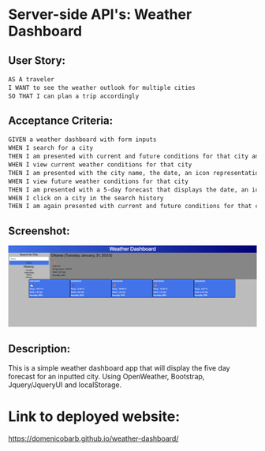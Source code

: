 # Server-side API's: Weather Dashboard

## User Story:

```md
AS A traveler
I WANT to see the weather outlook for multiple cities
SO THAT I can plan a trip accordingly
```


## Acceptance Criteria:

```md
GIVEN a weather dashboard with form inputs
WHEN I search for a city
THEN I am presented with current and future conditions for that city and that city is added to the search history
WHEN I view current weather conditions for that city
THEN I am presented with the city name, the date, an icon representation of weather conditions, the temperature, the humidity, and the the wind speed
WHEN I view future weather conditions for that city
THEN I am presented with a 5-day forecast that displays the date, an icon representation of weather conditions, the temperature, the wind speed, and the humidity
WHEN I click on a city in the search history
THEN I am again presented with current and future conditions for that city
```

## Screenshot:
![Screenshot](assets/img/screenshot.png)

## Description:
This is a simple weather dashboard app that will display the five day forecast for an inputted city. Using OpenWeather, Bootstrap, Jquery/JqueryUI and localStorage.

# Link to deployed website:
https://domenicobarb.github.io/weather-dashboard/